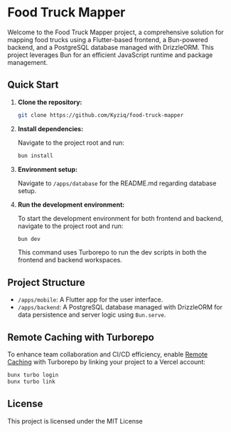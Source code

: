# Food Truck Mapper

Welcome to the Food Truck Mapper project, a comprehensive solution for mapping food trucks using a Flutter-based frontend, a Bun-powered backend, and a PostgreSQL database managed with DrizzleORM. This project leverages Bun for an efficient JavaScript runtime and package management.

## Quick Start

1. **Clone the repository:**

   ```sh
   git clone https://github.com/Kyziq/food-truck-mapper
   ```

2. **Install dependencies:**

   Navigate to the project root and run:

   ```sh
   bun install
   ```

3. **Environment setup:**

   Navigate to `/apps/database` for the README.md regarding database setup.

4. **Run the development environment:**

   To start the development environment for both frontend and backend, navigate to the project root and run:

   ```sh
   bun dev
   ```

   This command uses Turborepo to run the dev scripts in both the frontend and backend workspaces.

## Project Structure

- `/apps/mobile`: A Flutter app for the user interface.
- `/apps/backend`: A PostgreSQL database managed with DrizzleORM for data persistence and server logic using `Bun.serve`.

## Remote Caching with Turborepo

To enhance team collaboration and CI/CD efficiency, enable [Remote Caching](https://turbo.build/repo/docs/core-concepts/remote-caching) with Turborepo by linking your project to a Vercel account:

```sh
bunx turbo login
bunx turbo link
```

## License

This project is licensed under the MIT License

